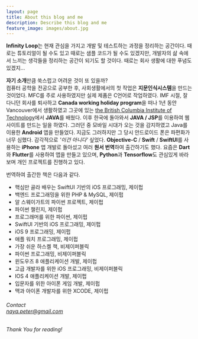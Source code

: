 ```yaml
---
layout: page
title: About this blog and me
description: Describe this blog and me
feature_image: images/about.jpg
---
```


**Infinity Loop**는 현재 관심을 가지고 개발 및 테스트하는 과정을 정리하는 공간이다. 때로는 튜토리얼이 될 수도 있고 때로는 샘플 코드가 될 수도 있겠지만, 개발자의 삶 속에서 느끼는 생각들을 정리하는 공간이 되기도 할 것이다. 때로는 회사 생활에 대한 푸념도 있겠지...

**자기 소개**만큼 쑥스럽고 어려운 것이 또 있을까?<br />
컴퓨터 공학을 전공으로 공부한 후, 사회생활에서의 첫 작업은 **지문인식시스템**을 만드는 것이었다. MFC를 주로 사용하였지만 실제 제품은 C언어로 작업하였다. IMF 시절, 잘 다니던 회사를 퇴사하고 **Canada working holiday program**을 떠나 1년 동안 Vancouver에서 생활하였고 그곳에 있는 [the British Columbia Institute of Technology](https://www.bcit.ca, "British Columbia Institute of Technology")에서 **JAVA**를 배웠다. 이후 한국에 돌아와서 **JAVA / JSP**를 이용하여 웹 사이트를 만드는 일을 하였다. 그러던 중 모바일 시대가 오는 것을 감지하였고 Java를 이용한 **Android** 앱을 만들었다. 지금도 그러하지만 그 당시 안드로이드 폰은 파편화가 너무 심했다. 감각적으로 *'이건 아니다'* 싶었다. **Objective-C** / **Swift** / **SwiftUI**를 사용하는 **iPhone** 앱 개발로 돌아섰고 여러 **원서 번역**하여 출간하기도 했다. 요즘은 **Dart**와 **Flutter**를 사용하여 앱을 만들고 있으며, **Python**과 **Tensorflow**도 관심있게 바라보며 개인 프로젝트를 진행하고 있다.   

번역하여 출간한 책은 다음과 같다.

* 핵심만 골라 배우는 SwiftUI 기반의 iOS 프로그래밍, 제이펍
* 백엔드 프로그래밍을 위한 PHP & MySQL, 제이펍
* 알 스웨이가트의 파이썬 프로젝트, 제이펍
* 파이썬 챌린지, 제이펍
* 프로그래머를 위한 파이썬, 제이펍
* SwiftUI 기반의 iOS 프로그래밍, 제이펍
* iOS 9 프로그래밍, 제이펍
* 애플 워치 프로그래밍, 제이펍
* 가장 쉬운 하스켈 책, 비제이퍼블릭
* 파이썬 프로그래밍, 비제이퍼블릭
* 윈도우즈 8 애플리케이션 개발, 제이펍
* 고급 개발자를 위한 iOS 프로그래밍, 비제이퍼블릭
* IOS 4 애플리케이션 개발, 제이펍
* 입문자를 위한 아이폰 게임 개발, 제이펍
* 맥과 아이폰 개발자를 위한 XCODE, 제이펍

###### Contact <br/> [naya.peter@gmail.com](mailto:naya.peter@gmail.com "mailto:naya.peter@gmail.com")
*Thank You for reading!*
